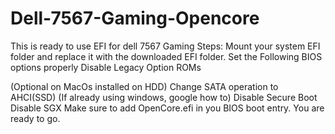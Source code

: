 # Dell-7567-Gaming-Opencore
This is ready to use EFI for dell 7567 Gaming
Steps:
Mount your system EFI folder and replace it with the downloaded EFI folder.
Set the Following BIOS options properly
Disable Legacy Option ROMs

(Optional on MacOs installed on HDD) Change SATA operation to AHCI(SSD) (If already using windows, google how to)
Disable Secure Boot
Disable SGX
Make sure to add OpenCore.efi in you BIOS boot entry.
You are ready to go.



